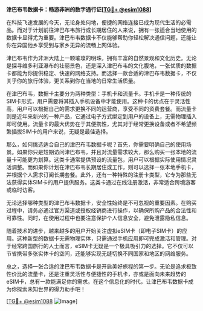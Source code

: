 **津巴布韦数据卡：畅游非洲的数字通行证[[TG💪+ @esim1088](https://t.me/s/esim1088)]**

在科技飞速发展的今天，无论身处何地，便捷的网络连接已成为现代生活的必需品。而对于计划前往津巴布韦旅行或长期居住的人来说，拥有一张适合当地使用的数据卡显得尤为重要。津巴布韦数据卡不仅能够帮助你轻松解决通信问题，还能让你在异国他乡享受到与家乡无异的流畅上网体验。

津巴布韦作为非洲大陆上一颗璀璨的明珠，拥有丰富的自然景观和文化历史。无论是探寻维多利亚瀑布的壮丽景色，还是深入津巴布韦的文化腹地，一张优质的数据卡都能为你提供稳定、快速的网络支持。而选择一款合适的津巴布韦数据卡，不仅关乎你的旅行体验，更关系到你在当地的日常生活质量。

在津巴布韦，数据卡主要分为两种类型：手机卡和流量卡。手机卡是一种传统的SIM卡形式，用户需要将其插入手机设备中才能使用。这种卡的优点在于灵活性高，用户可以根据自己的需求更换不同的运营商，享受不同的资费套餐。而流量卡则是近年来新兴的一种产品，它通过电子方式绑定到用户的设备上，无需物理插入即可使用。流量卡的最大优势在于其便携性，尤其对于经常更换设备或者不希望频繁插拔SIM卡的用户来说，无疑是最佳选择。

那么，如何挑选适合自己的津巴布韦数据卡呢？首先，你需要明确自己的使用场景。如果你只是短期访问津巴布韦，并且对流量需求较大，那么购买一张本地的流量卡可能更为划算。这类卡通常提供预设的流量包，用户可以根据实际使用情况灵活调整。而如果你计划在津巴布韦长期居住或工作，则可以选择一张本地手机卡，并根据个人需求订阅长期套餐。此外，还有一种特殊的注册卡类型，它专为那些无法获得实体SIM卡的用户提供服务。这类卡通过在线注册激活，非常适合跨境游客或临时访客。

无论选择哪种类型的津巴布韦数据卡，安全性始终是不可忽视的重要因素。在购买过程中，请务必通过官方渠道或授权经销商进行操作，以确保所购产品的合法性和可靠性。同时，在使用过程中也要注意保护个人信息安全，避免泄露隐私信息。

随着技术的进步，越来越多的用户开始关注虚拟eSIM卡（即电子SIM卡）的应用。这种新型的数据卡无需物理实体，只需通过手机应用即可完成激活和管理。对于经常跨国旅行的人士而言，eSIM卡无疑是一个极具吸引力的选择。它不仅可以节省携带多张实体卡的空间，还能够实现无缝切换不同国家和地区的网络服务。

总之，选择一张合适的津巴布韦数据卡是开启美好旅程的第一步。无论是追求极致性价比的流量卡，还是注重灵活性与便捷性的手机卡，亦或是面向未来趋势的eSIM卡，总有一款能满足你的需求。在这个信息化的时代，让津巴布韦数据卡成为你探索未知世界的得力助手吧！

[[TG💪+ @esim1088](https://t.me/s/esim1088) ![Image](https://i.postimg.cc/4NQfJmqS/Snipaste-2025-05-13-00-14-12.png)]